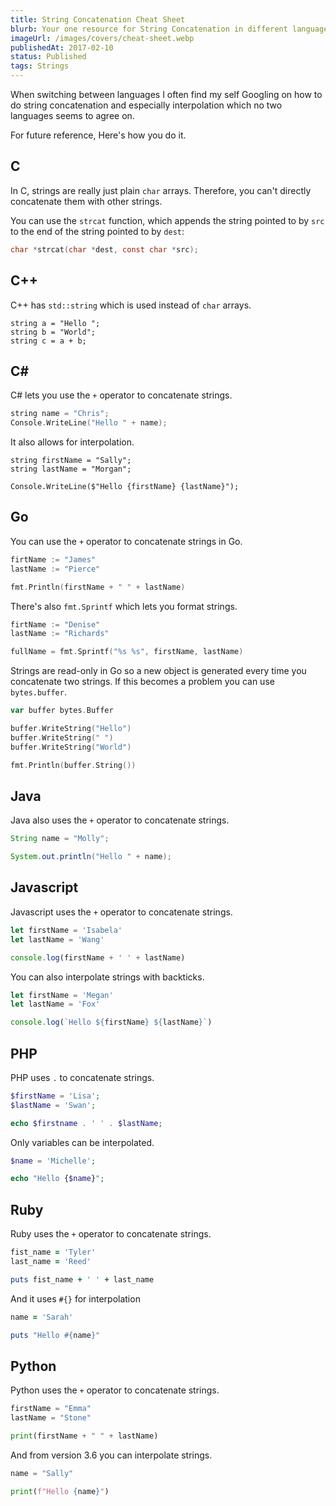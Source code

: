 ```yaml
---
title: String Concatenation Cheat Sheet
blurb: Your one resource for String Concatenation in different languages.
imageUrl: /images/covers/cheat-sheet.webp
publishedAt: 2017-02-10
status: Published
tags: Strings
---
```


When switching between languages I often find my self Googling on how to do
string concatenation and especially interpolation which no two languages seems
to agree on.

For future reference, Here's how you do it.

## C

In C, strings are really just plain `char` arrays. Therefore, you can't directly
concatenate them with other strings.

You can use the `strcat` function, which appends the string pointed to by `src`
to the end of the string pointed to by `dest`:

```c
char *strcat(char *dest, const char *src);
```

## C++

C++ has `std::string` which is used instead of `char` arrays.

```
string a = "Hello ";
string b = "World";
string c = a + b;
```

## C&#35;

C# lets you use the `+` operator to concatenate strings.

```cpp
string name = "Chris";
Console.WriteLine("Hello " + name);
```

It also allows for interpolation.

```
string firstName = "Sally";
string lastName = "Morgan";

Console.WriteLine($"Hello {firstName} {lastName}");
```

## Go

You can use the `+` operator to concatenate strings in Go.

```go
firtName := "James"
lastName := "Pierce"

fmt.Println(firstName + " " + lastName)
```

There's also `fmt.Sprintf` which lets you format strings.

```go
firtName := "Denise"
lastName := "Richards"

fullName = fmt.Sprintf("%s %s", firstName, lastName)
```

Strings are read-only in Go so a new object is generated every time you
concatenate two strings. If this becomes a problem you can use `bytes.buffer`.

```go
var buffer bytes.Buffer

buffer.WriteString("Hello")
buffer.WriteString(" ")
buffer.WriteString("World")

fmt.Println(buffer.String())
```

## Java

Java also uses the `+` operator to concatenate strings.

```java
String name = "Molly";

System.out.println("Hello " + name);
```

## Javascript

Javascript uses the `+` operator to concatenate strings.

```js
let firstName = 'Isabela'
let lastName = 'Wang'

console.log(firstName + ' ' + lastName)
```

You can also interpolate strings with backticks.

```js
let firstName = 'Megan'
let lastName = 'Fox'

console.log(`Hello ${firstName} ${lastName}`)
```

## PHP

PHP uses `.` to concatenate strings.

```php
$firstName = 'Lisa';
$lastName = 'Swan';

echo $firstname . ' ' . $lastName;
```

Only variables can be interpolated.

```php
$name = 'Michelle';

echo "Hello {$name}";
```

## Ruby

Ruby uses the `+` operator to concatenate strings.

```ruby
fist_name = 'Tyler'
last_name = 'Reed'

puts fist_name + ' ' + last_name
```

And it uses `#{}` for interpolation

```ruby
name = 'Sarah'

puts "Hello #{name}"
```

## Python

Python uses the `+` operator to concatenate strings.

```python
firstName = "Emma"
lastName = "Stone"

print(firstName + " " + lastName)
```

And from version 3.6 you can interpolate strings.

```python
name = "Sally"

print(f"Hello {name}")
```
